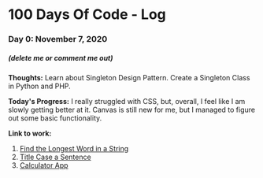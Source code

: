 # 100 Days Of Code - Log

### Day 0: November 7, 2020
##### (delete me or comment me out)

**Thoughts:** Learn about Singleton Design Pattern. Create a Singleton Class in Python and PHP.

**Today's Progress:** I really struggled with CSS, but, overall, I feel like I am slowly getting better at it. Canvas is still new for me, but I managed to figure out some basic functionality.

**Link to work:** 
1. [Find the Longest Word in a String](https://www.freecodecamp.com/challenges/find-the-longest-word-in-a-string)
2. [Title Case a Sentence](https://www.freecodecamp.com/challenges/title-case-a-sentence)
3. [Calculator App](http://www.example.com)
